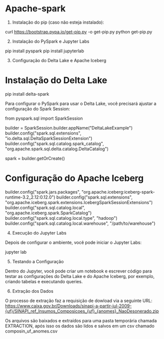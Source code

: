 # Apache-spark

1. Instalação do pip (caso não esteja instalado):

curl https://bootstrap.pypa.io/get-pip.py -o get-pip.py
python get-pip.py

2. Instalação do PySpark e Jupyter Labs

pip install pyspark
pip install jupyterlab

3. Configuração do Delta Lake e Apache Iceberg

# Instalação do Delta Lake

pip install delta-spark

Para configurar o PySpark para usar o Delta Lake, você precisará ajustar a configuração do Spark Session:

from pyspark.sql import SparkSession

builder = SparkSession.builder.appName("DeltaLakeExample")
builder.config("spark.sql.extensions", "io.delta.sql.DeltaSparkSessionExtension")
builder.config("spark.sql.catalog.spark_catalog", "org.apache.spark.sql.delta.catalog.DeltaCatalog")

spark = builder.getOrCreate()

# Configuração do Apache Iceberg

builder.config("spark.jars.packages", "org.apache.iceberg:iceberg-spark-runtime-3.2_2.12:0.12.0")
builder.config("spark.sql.extensions", "org.apache.iceberg.spark.extensions.IcebergSparkSessionExtensions")
builder.config("spark.sql.catalog.local", "org.apache.iceberg.spark.SparkCatalog")
builder.config("spark.sql.catalog.local.type", "hadoop")
builder.config("spark.sql.catalog.local.warehouse", "/path/to/warehouse")

4. Execução do Jupyter Labs

Depois de configurar o ambiente, você pode iniciar o Jupyter Labs:

jupyter lab

5. Testando a Configuração

Dentro do Jupyter, você pode criar um notebook e escrever código para testar as configurações do Delta Lake e do Apache Iceberg, por exemplo, criando tabelas e executando queries.

6. Extração dos Dados

O processo de extração faz a requisição de dowload via a seguinte URL:
https://www.caixa.gov.br/Downloads/sinapi-a-partir-jul-2009-{uf}/SINAPI_ref_Insumos_Composicoes_{uf}_{anomes}_NaoDesonerado.zip

Os arquivos são baixados e extraídos para uma pasta temporária chamada EXTRACTION, após isso os dados são lidos e salvos em um csv chamado composin_uf_anomes.csv
